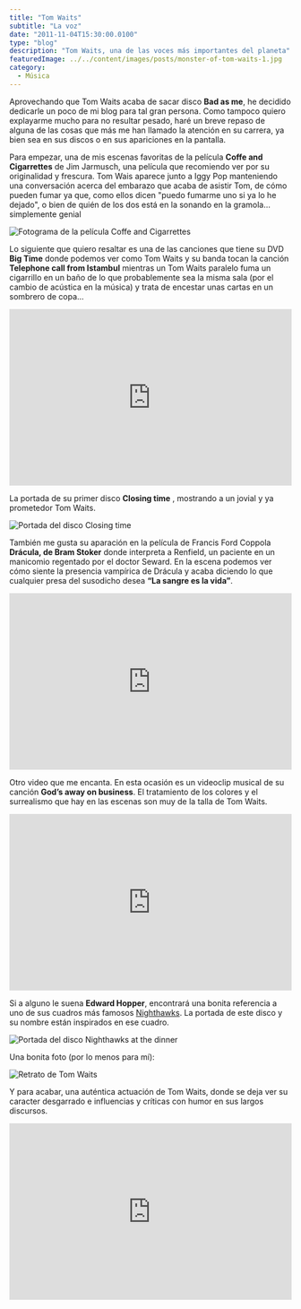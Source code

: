 ```yaml
---
title: "Tom Waits"
subtitle: "La voz"
date: "2011-11-04T15:30:00.0100"
type: "blog"
description: "Tom Waits, una de las voces más importantes del planeta"
featuredImage: ../../content/images/posts/monster-of-tom-waits-1.jpg
category:
  - Música
---
```


Aprovechando que Tom Waits acaba de sacar disco **Bad as me**, he decidido dedicarle un poco de mi blog para tal gran persona. Como tampoco quiero explayarme mucho para no resultar pesado, haré un breve repaso de alguna de las cosas que más me han llamado la atención en su carrera, ya bien sea en sus discos o en sus apariciones en la pantalla.

Para empezar, una de mis escenas favoritas de la película **Coffe and Cigarrettes** de Jim Jarmusch, una película que recomiendo ver por su originalidad y frescura. Tom Wais aparece junto a Iggy Pop manteniendo una conversación acerca del embarazo que acaba de asistir Tom, de cómo pueden fumar ya que, como ellos dicen "puedo fumarme uno si ya lo he dejado", o bien de quién de los dos está en la sonando en la gramola… simplemente genial

![Fotograma de la película Coffe and Cigarrettes](/../../content/images/posts/monster-of-tom-waits-2.jpg)

Lo siguiente que quiero resaltar es una de las canciones que tiene su DVD **Big Time** donde podemos ver como Tom Waits y su banda tocan la canción **Telephone call from Istambul** mientras un Tom Waits paralelo fuma un cigarrillo en un baño de lo que probablemente sea la misma sala (por el cambio de acústica en la música) y trata de encestar unas cartas en un sombrero de copa…

<iframe width="100%" height="315" src="https://www.youtube.com/embed/3-t9z8OLoCg" frameborder="0" allow="accelerometer; autoplay; encrypted-media; gyroscope; picture-in-picture" allowfullscreen></iframe>

La portada de su primer disco **Closing time** , mostrando a un jovial y ya prometedor Tom Waits.

![Portada del disco Closing time](/../../content/images/posts/monster-of-tom-waits-3.png)

También me gusta su aparación en la película de Francis Ford Coppola **Drácula, de Bram Stoker** donde interpreta a Renfield, un paciente en un manicomio regentado por el doctor Seward. En la escena podemos ver cómo siente la presencia vampírica de Drácula y acaba diciendo lo que cualquier presa del susodicho desea **“La sangre es la vida”**.

<iframe width="100%" height="315" src="https://www.youtube.com/embed/hsiRIZbstBw" frameborder="0" allow="accelerometer; autoplay; encrypted-media; gyroscope; picture-in-picture" allowfullscreen></iframe>

Otro video que me encanta. En esta ocasión es un videoclip musical de su canción **God’s away on business**. El tratamiento de los colores y el surrealismo que hay en las escenas son muy de la talla de Tom Waits.

<iframe width="100%" height="315" src="https://www.youtube.com/embed/W9mhsW5aWJM" frameborder="0" allow="accelerometer; autoplay; encrypted-media; gyroscope; picture-in-picture" allowfullscreen></iframe>

Si a alguno le suena **Edward Hopper**, encontrará una bonita referencia a uno de sus cuadros más famosos [Nighthawks](https://es.wikipedia.org/wiki/Nighthawks). La portada de este disco y su nombre están inspirados en ese cuadro.

![Portada del disco Nighthawks at the dinner](/../../content/images/posts/monster-of-tom-waits-4.png)

Una bonita foto (por lo menos para mí):

![Retrato de Tom Waits](/../../content/images/posts/monster-of-tom-waits-5.jpg)

Y para acabar, una auténtica actuación de Tom Waits, donde se deja ver su caracter desgarrado e influencias y críticas con humor en sus largos discursos.

<iframe width="100%" height="315" src="https://www.youtube.com/embed/1wfamPW3Eaw" frameborder="0" allow="accelerometer; autoplay; encrypted-media; gyroscope; picture-in-picture" allowfullscreen></iframe>
